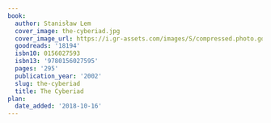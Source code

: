 ```yaml
---
book:
  author: Stanisław Lem
  cover_image: the-cyberiad.jpg
  cover_image_url: https://i.gr-assets.com/images/S/compressed.photo.goodreads.com/books/1166889908l/18194._SX98_.jpg
  goodreads: '18194'
  isbn10: 0156027593
  isbn13: '9780156027595'
  pages: '295'
  publication_year: '2002'
  slug: the-cyberiad
  title: The Cyberiad
plan:
  date_added: '2018-10-16'
---
```

